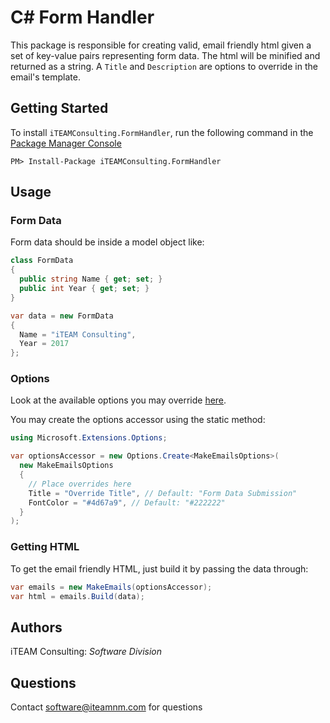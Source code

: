 # C# Form Handler
This package is responsible for creating valid, email friendly html given a set of key-value pairs representing form data. The html will be minified and returned as a string. A `Title` and `Description` are options to override in the email's template.

## Getting Started
To install `iTEAMConsulting.FormHandler`, run the following command in the [Package Manager Console](https://docs.nuget.org/docs/start-here/using-the-package-manager-console)
```
PM> Install-Package iTEAMConsulting.FormHandler
```

## Usage
### Form Data
Form data should be inside a model object like:
```c#
class FormData
{
  public string Name { get; set; }
  public int Year { get; set; }
}

var data = new FormData
{
  Name = "iTEAM Consulting",
  Year = 2017
};
```
### Options
Look at the available options you may override [here](https://raw.githubusercontent.com/iteam-consulting/csharp-form-handler/master/iTEAMConsulting.FormHandler/MakeEmailsOptions.cs).

You may create the options accessor using the static method:
```c#
using Microsoft.Extensions.Options;

var optionsAccessor = new Options.Create<MakeEmailsOptions>(
  new MakeEmailsOptions
  {
    // Place overrides here
    Title = "Override Title", // Default: "Form Data Submission"
    FontColor = "#4d67a9", // Default: "#222222"
  }
);
```
### Getting HTML
To get the email friendly HTML, just build it by passing the data through:
```c#
var emails = new MakeEmails(optionsAccessor);
var html = emails.Build(data);
```


## Authors
iTEAM Consulting: *Software Division*

## Questions
Contact software@iteamnm.com for questions
